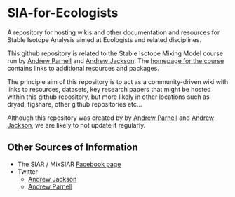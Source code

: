 # SIA-for-Ecologists
A repository for hosting wikis and other documentation and resources for Stable Isotope Analysis aimed at Ecologists and related disciplines.

This github repository is related to the Stable Isotope Mixing Model course run by [Andrew Parnell](https://github.com/AndrewCParnell) and [Andrew Jackson](https://github.com/AndrewLJackson). The [homepage for the course](https://rawgit.com/andrewcparnell/simms_course/master/Timetable.html) contains links to additional resources and packages.

The principle aim of this repository is to act as a community-driven wiki with links to resources, datasets, key research papers that might be hosted within this github repository, but more likely in other locations such as dryad,  figshare, other github repositories etc... 

Although this repository was created by by [Andrew Parnell](https://github.com/AndrewCParnell) and [Andrew Jackson](https://github.com/AndrewLJackson), we are likely to not update it regularly.

## Other Sources of Information
+ The SIAR / MixSIAR [Facebook page](https://www.facebook.com/SIAR-Stable-Isotope-Analysis-in-R-148501811896914/)
+ Twitter
    + [Andrew Jackson](http://www.twitter.com/yodacomplex)
    + [Andrew Parnell](http://www.twitter.com/parnellstats)

